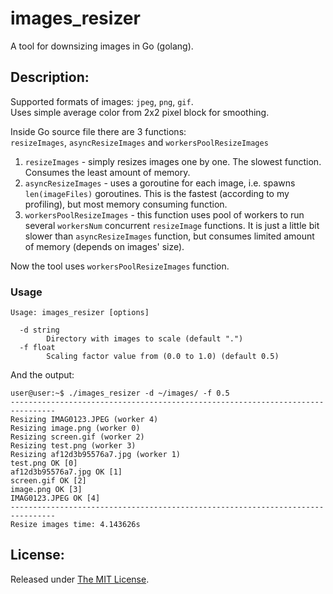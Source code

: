 # images_resizer
A tool for downsizing images in Go (golang).

Description:
------------

Supported formats of images: `jpeg`, `png`, `gif`.  
Uses simple average color from 2x2 pixel block for smoothing.

Inside Go source file there are 3 functions:  
`resizeImages`, `asyncResizeImages` and `workersPoolResizeImages`

1. `resizeImages` - simply resizes images one by one. The slowest function. Consumes the least amount of memory.
2. `asyncResizeImages` - uses a goroutine for each image, i.e. spawns `len(imageFiles)` goroutines. This is the fastest (according to my profiling), but most memory consuming function.
3. `workersPoolResizeImages` - this function uses pool of workers to run several `workersNum` concurrent `resizeImage` functions. It is just a little bit slower than `asyncResizeImages` function, but consumes limited amount of memory (depends on images' size).

Now the tool uses `workersPoolResizeImages` function.

### Usage
```
Usage: images_resizer [options]

  -d string
        Directory with images to scale (default ".")
  -f float
        Scaling factor value from (0.0 to 1.0) (default 0.5)
```
And the output:
```
user@user:~$ ./images_resizer -d ~/images/ -f 0.5
--------------------------------------------------------------------------------
Resizing IMAG0123.JPEG (worker 4)
Resizing image.png (worker 0)
Resizing screen.gif (worker 2)
Resizing test.png (worker 3)
Resizing af12d3b95576a7.jpg (worker 1)
test.png OK [0]
af12d3b95576a7.jpg OK [1]
screen.gif OK [2]
image.png OK [3]
IMAG0123.JPEG OK [4]
--------------------------------------------------------------------------------
Resize images time: 4.143626s
```

License:
--------
Released under [The MIT License](https://github.com/delimitry/images_resizer/blob/master/LICENSE).
